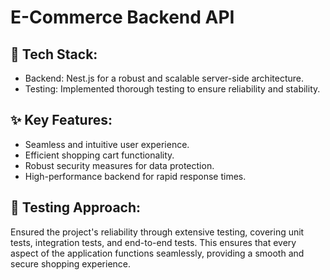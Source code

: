 # E-Commerce Backend API

## 🔨 Tech Stack:
- Backend: Nest.js for a robust and scalable server-side architecture.
- Testing: Implemented thorough testing to ensure reliability and stability.

## ✨ Key Features:
- Seamless and intuitive user experience.
- Efficient shopping cart functionality.
- Robust security measures for data protection.
- High-performance backend for rapid response times.

## 🧪 Testing Approach:
Ensured the project's reliability through extensive testing, covering unit tests, integration tests, and end-to-end tests. This ensures that every aspect of the application functions seamlessly, providing a smooth and secure shopping experience.
